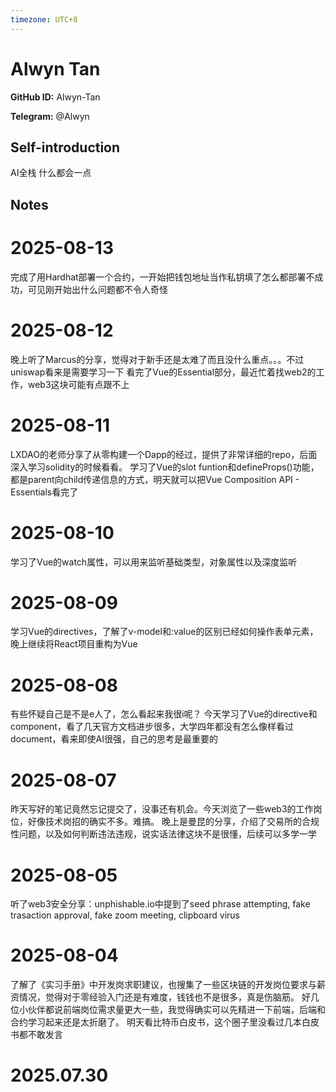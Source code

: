 ```yaml
---
timezone: UTC+8
---
```


# Alwyn Tan

**GitHub ID:** Alwyn-Tan

**Telegram:** @Alwyn

## Self-introduction

AI全栈 什么都会一点

## Notes

<!-- Content_START -->
# 2025-08-13

完成了用Hardhat部署一个合约，一开始把钱包地址当作私钥填了怎么都部署不成功，可见刚开始出什么问题都不令人奇怪

# 2025-08-12

晚上听了Marcus的分享，觉得对于新手还是太难了而且没什么重点。。。不过uniswap看来是需要学习一下
看完了Vue的Essential部分，最近忙着找web2的工作，web3这块可能有点跟不上

# 2025-08-11

LXDAO的老师分享了从零构建一个Dapp的经过，提供了非常详细的repo，后面深入学习solidity的时候看看。
学习了Vue的slot funtion和defineProps()功能，都是parent向child传递信息的方式，明天就可以把Vue Composition API - Essentials看完了

# 2025-08-10

学习了Vue的watch属性，可以用来监听基础类型，对象属性以及深度监听

# 2025-08-09

学习Vue的directives，了解了v-model和:value的区别已经如何操作表单元素，晚上继续将React项目重构为Vue

# 2025-08-08

有些怀疑自己是不是e人了，怎么看起来我很i呢？
今天学习了Vue的directive和component，看了几天官方文档进步很多，大学四年都没有怎么像样看过document，看来即使AI很强，自己的思考是最重要的

# 2025-08-07

昨天写好的笔记竟然忘记提交了，没事还有机会。今天浏览了一些web3的工作岗位，好像技术岗招的确实不多。难搞。
晚上是曼昆的分享，介绍了交易所的合规性问题，以及如何判断违法违规，说实话法律这块不是很懂，后续可以多学一学

# 2025-08-05

听了web3安全分享：unphishable.io中提到了seed phrase attempting, fake trasaction approval, fake zoom meeting, clipboard virus

# 2025-08-04

了解了《实习手册》中开发岗求职建议，也搜集了一些区块链的开发岗位要求与薪资情况，觉得对于零经验入门还是有难度，钱钱也不是很多，真是伤脑筋。
好几位小伙伴都说前端岗位需求量更大一些，我觉得确实可以先精进一下前端，后端和合约学习起来还是太折磨了。
明天看比特币白皮书，这个圈子里没看过几本白皮书都不敢发言


# 2025.07.30


<!-- Content_END -->
